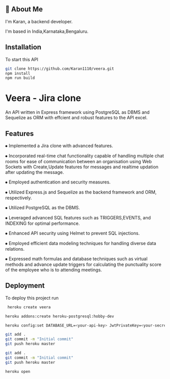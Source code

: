
## 🚀 About Me
I'm Karan, a backend developer.

I'm based in India,Karnataka,Bengaluru.





## Installation

To start this API
```bash
git clone https://github.com/Karan1110/veera.git
npm install
npm run build
```

# Veera - Jira clone
An API written in Express framework using PostgreSQL as DBMS and Sequelize as ORM with effcient and robust features to  the API excel.
## Features

⦁	Implemented a Jira clone with advanced features.

⦁	Incorporated real-time chat functionality capable of handling multiple chat rooms for ease of communication   between an organisation using Web Sockets with Create,Update features for messages and realtime     updation after updating the message.

⦁	Employed authentication and security measures.

⦁	Utilized Express.js and Sequelize as the backend framework and ORM, respectively.

⦁	Utilized PostgreSQL as the DBMS.

⦁	Leveraged advanced SQL features such as TRIGGERS,EVENTS, and INDEXING  for optimal performance.

⦁	Enhanced API security using Helmet to prevent SQL injections.

⦁	Employed efficient data modeling techniques for handling diverse data relations.

⦁	Expressed math formulas and database techniques such as virtual methods and advance update triggers for calculating the punctuality score of the employee who is to attending meetings.

## Deployment

To deploy this project run

```bash
 heroku create veera
```

```bash
heroku addons:create heroku-postgresql:hobby-dev
```
```bash
heroku config:set DATABASE_URL=<your-api-key> JwtPrivateKey=<your-secret-key>
```

```bash
git add .
git commit -m "Initial commit"
git push heroku master
```

```bash
git add .
git commit -m "Initial commit"
git push heroku master
```

```bash
heroku open
```